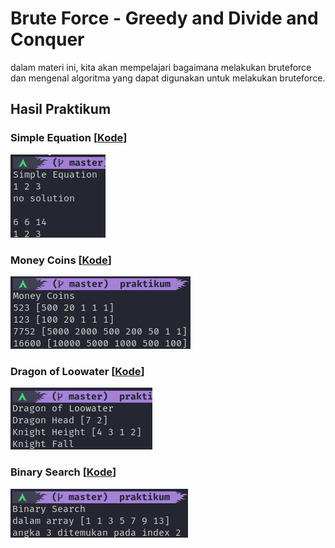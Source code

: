 # Brute Force - Greedy and Divide and Conquer
dalam materi ini, kita akan mempelajari bagaimana melakukan bruteforce dan mengenal algoritma yang dapat digunakan untuk melakukan bruteforce.

## Hasil Praktikum

### Simple Equation [[Kode](./praktikum/simpleEquation/simpleEquation.go)]
![simpleEquation](./screenshots/simpleEquation.png)

### Money Coins [[Kode](./praktikum/moneyCoins/moneyCoins.go)]
![moneyCoins](./screenshots/moneyCoins.png)

### Dragon of Loowater [[Kode](./praktikum/dragonKnight/dragonKnight.go)]
![dragonKnight](./screenshots/dragonKnight.png)

### Binary Search [[Kode](./praktikum/binarySearch/binarySearch.go)]
![binarySearch](./screenshots/binarySearch.png)

